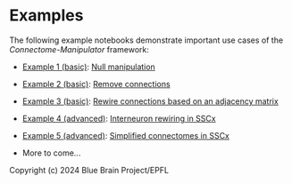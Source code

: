 # Examples

The following example notebooks demonstrate important use cases of the _Connectome-Manipulator_ framework:

- <u>Example 1 (basic)</u>: [Null manipulation](./null_manipulation/NullManipulationExample.ipynb)
- <u>Example 2 (basic)</u>: [Remove connections](./remove_connections/)
- <u>Example 3 (basic)</u>: [Rewire connections based on an adjacency matrix](./rewire_adjacency/RewireAdjacencyExample.ipynb)
- <u>Example 4 (advanced)</u>: [Interneuron rewiring in SSCx](https://github.com/BlueBrain/sscx-connectome-manipulations)
- <u>Example 5 (advanced)</u>: [Simplified connectomes in SSCx](https://github.com/BlueBrain/sscx-connectome-manipulations)

- More to come...

Copyright (c) 2024 Blue Brain Project/EPFL
